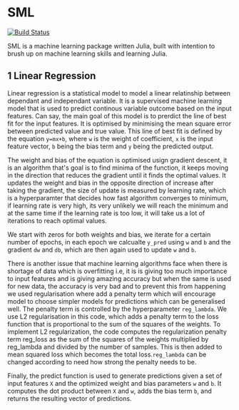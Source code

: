 # SML

[![Build Status](https://github.com/SammithSB/SML.jl/actions/workflows/CI.yml/badge.svg?branch=main)](https://github.com/SammithSB/SML.jl/actions/workflows/CI.yml?query=branch%3Amain)

SML is a machine learning package written Julia, built with intention to brush up on machine learning skills and learning Julia.

## 1 Linear Regression 

Linear regression is a statistical model to model a linear relatinship between dependant and independant variable. It is a supervised machine learning model that is used to predict continous variable outcome based on the input features. Can say, the main goal of this model is to prerdict the line of best fit for the input features. It is optimised by minimising the mean square error between predicted value and true value. This line of best fit is defined by the equation ```y=mx+b```, where ```w``` is the weight of coefficient, ```x``` is the input feature vector, ```b``` being the bias term and ```y``` being the predicted output.

The weight and bias of the equation is optimised usign gradient descent, it is an algorithm that's goal is to find minima of the function, it keeps moving in the direction that reduces the gradient until it finds the optimal values. It updates the weight and bias in the opposite direction of increase after taking the gradient, the size of update is measured by learning rate, which is a hyperparamter that decides how fast algorithm converges to minimum, if learning rate is very high, its very unlikely we will reach the minimum and at the same time if the learning rate is too low, it will take us a lot of iterations to reach optimal values.

We start with zeros for both weights and bias, we iterate for a certain number of epochs, in each epoch we calcualte ```y_pred``` using ```w``` and ```b``` and the gradient ```dw``` and ```db```, which are then again used to update `w` and `b`.

There is another issue that machine learning algorithms face when there is shortage of data which is overfitting i.e, it is is giving too much importance to input features and is giving amazing accuracy but when the same is used for new data, the accuracy is very bad and to prevent this from happening we used regularisation where add a penalty term which will encourage model to choose simpler models for predictions which can be generalised well. The penalty term is controlled by the hyperparameter `reg_lambda`. We use L2 regularisation in this code, which adds a penalty term to the loss function that is proportional to the sum of the squares of the weights. To implement L2 regularization, the code computes the regularization penalty term reg_loss as the sum of the squares of the weights multiplied by reg_lambda and divided by the number of samples. This is then added to mean squared loss which becomes the total loss.`reg_lambda` can be changed according to need how strong the penalty needs to be.

Finally, the predict function is used to generate predictions given a set of input features `X` and the optimized weight and bias parameters `w` and `b`. It computes the dot product between `X` and `w`, adds the bias term `b`, and returns the resulting vector of predictions.
